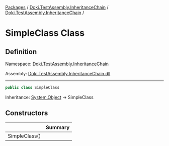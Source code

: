 [Packages](../../README.md) / [Doki.TestAssembly.InheritanceChain](../README.md) / [Doki.TestAssembly.InheritanceChain](README.md) / 

# SimpleClass Class

## Definition

Namespace: [Doki.TestAssembly.InheritanceChain](README.md)

Assembly: [Doki.TestAssembly.InheritanceChain.dll](../README.md)

---

```csharp
public class SimpleClass
```

Inheritance: [System.Object](https://learn.microsoft.com/en-us/dotnet/api/System.Object) → SimpleClass

## Constructors

|   |Summary|
|---|---|
|SimpleClass()||


